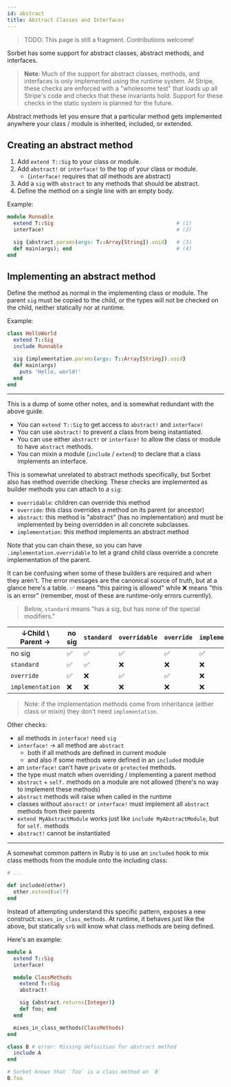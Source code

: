 ```yaml
---
id: abstract
title: Abstract Classes and Interfaces
---
```


> TODO: This page is still a fragment. Contributions welcome!

Sorbet has some support for abstract classes, abstract methods, and interfaces.

> **Note**: Much of the support for abstract classes, methods, and interfaces is
> only implemented using the runtime system. At Stripe, these checks are
> enforced with a "wholesome test" that loads up all Stripe's code and checks
> that these invariants hold. Support for these checks in the static system is
> planned for the future.

Abstract methods let you ensure that a particular method gets implemented
anywhere your class / module is inherited, included, or extended.

## Creating an abstract method

1.  Add `extend T::Sig` to your class or module.
1.  Add `abstract!` or `interface!` to the top of your class or module.
    - (`interface!` requires that *all* methods are abstract)
1.  Add a `sig` with `abstract` to any methods that should be abstract.
1.  Define the method on a single line with an empty body.

Example:

```ruby
module Runnable
  extend T::Sig                                        # (1)
  interface!                                           # (2)

  sig {abstract.params(args: T::Array[String]).void}   # (3)
  def main(args); end                                  # (4)
end
```

## Implementing an abstract method

Define the method as normal in the implementing class or module. The parent
`sig` must be copied to the child, or the types will not be checked on the
child, neither statically nor at runtime.

Example:

```ruby
class HelloWorld
  extend T::Sig
  include Runnable

  sig {implementation.params(args: T::Array[String]).void}
  def main(args)
    puts 'Hello, world!'
  end
end
```

- - -

This is a dump of some other notes, and is somewhat redundant with the above guide.

<!-- TODO(jez) This doc violates our style-guide.md w.r.t. usage of "you". -->

- You can `extend T::Sig` to get access to `abstract!` and `interface!`
- You can use `abstract!` to prevent a class from being instantiated.
- You can use either `abstract!` or `interface!` to allow the class or module to
  have `abstract` methods.
- You can mixin a module (`include` / `extend`) to declare that a class
  implements an interface.


<!-- TODO(jez) It's possible that some of these points about overrides belong in a different doc instead of here. -->

This is somewhat unrelated to abstract methods specifically, but Sorbet also has
method override checking. These checks are implemented as builder methods you
can attach to a `sig`:

- `overridable`: children can override this method
- `override`: this class overrides a method on its parent (or ancestor)
- `abstract`: this method is "abstract" (has no implementation) and must be
  implemented by being overridden in all concrete subclasses.
- `implementation`: this method implements an abstract method

Note that you can chain these, so you can have `.implementation.overridable` to
let a grand child class override a concrete implementation of the parent.

It can be confusing when some of these builders are required and when they
aren't. The error messages are the canonical source of truth, but at a glance
here's a table. ✅ means "this pairing is allowed" while ❌ means "this is an
error" (remember, most of these are runtime-only errors currently).

> Below, `standard` means "has a sig, but has none of the special modifiers."


| ↓Child \ Parent → | no sig | `standard` | `overridable` | `override` | `implementation` | `abstract` |
| ----------------- | ------ | ---------- | ------------- | ---------- | ---------------- | ---------- |
| no sig            | ✅     | ✅         | ✅            | ✅         | ✅               | ✅         |
| `standard`        | ✅     | ✅         | ❌            | ❌         | ❌               | ❌         |
| `override`        | ✅     | ❌         | ✅            | ✅         | ❌               | ❌         |
| `implementation`  | ❌     | ❌         | ❌            | ❌         | ❌               | ✅         |

> Note: if the implementation methods come from inheritance (either class or
> mixin) they don't need `implementation`.

Other checks:

- all methods in `interface!` need `sig`
- `interface!` → all method are `abstract`
  - both if all methods are defined in current module
  - and also if some methods were defined in an `included` module
- an `interface!` can't have `private` or `protected` methods.
- the type must match when overriding / implementing a parent method
- `abstract` +  `self.` methods on a module are not allowed (there's no way to
  implement these methods)
- `abstract` methods will raise when called in the runtime
- classes without `absract!` or `interface!` must implement all `abstract`
  methods from their parents
- `extend MyAbstractModule` works just like `include MyAbstractModule`, but for `self.` methods
- `abstract!` cannot be instantiated


- - -

<!-- TODO(jez) It's possible that mixes_in_class_methods belongs a different doc instead of here. -->

A somewhat common pattern in Ruby is to use an `included` hook to mix class
methods from the module onto the including class:

```ruby
# ...

def included(other)
  other.extend(self)
end
```

Instead of attempting understand this specific pattern, exposes a new construct:
`mixes_in_class_methods`. At runtime, it behaves just like the above, but
statically `srb` will know what class methods are being defined.

Here's an example:

```ruby
module A
  extend T::Sig
  interface!

  module ClassMethods
    extend T::Sig
    abstract!

    sig {abstract.returns(Integer)}
    def foo; end
  end

  mixes_in_class_methods(ClassMethods)
end

class B # error: Missing definition for abstract method
  include A
end

# Sorbet knows that `foo` is a class method on `B`
B.foo
```


